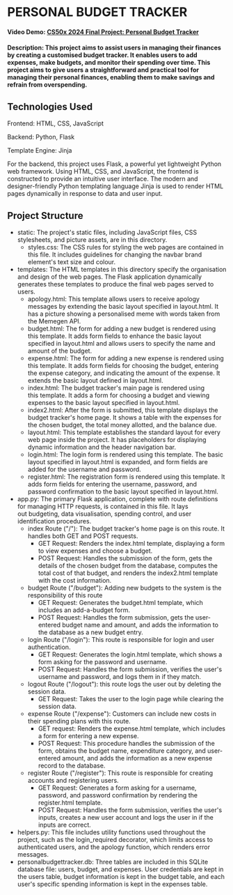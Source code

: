 # PERSONAL BUDGET TRACKER
#### Video Demo:  [CS50x 2024 Final Project: Personal Budget Tracker](https://youtu.be/Sm-D90pnNzI)
#### Description: This project aims to assist users in managing their finances by creating a customised budget tracker. It enables users to add expenses, make budgets, and monitor their spending over time. This project aims to give users a straightforward and practical tool for managing their personal finances, enabling them to make savings and refrain from overspending.

## Technologies Used
Frontend: HTML, CSS, JavaScript

Backend: Python, Flask

Template Engine: Jinja

For the backend, this project uses Flask, a powerful yet lightweight Python web framework. Using HTML, CSS, and JavaScript, the frontend is constructed to provide an intuitive user interface. The modern and designer-friendly Python templating language Jinja is used to render HTML pages dynamically in response to data and user input.

## Project Structure
* static: The project's static files, including JavaScript files, CSS stylesheets, and picture assets, are in this directory.
  * styles.css: The CSS rules for styling the web pages are contained in this file. It includes guidelines for changing the navbar brand element's text size and colour.
* templates: The HTML templates in this directory specify the organisation and design of the web pages. The Flask application dynamically generates these templates to produce the final web pages served to users.
  * apology.html: This template allows users to receive apology messages by extending the basic layout specified in layout.html. It has a picture showing a personalised meme with words taken from the Memegen API.
  * budget.html: The form for adding a new budget is rendered using this template. It adds form fields to enhance the basic layout specified in layout.html and allows users to specify the name and amount of the budget.
  * expense.html: The form for adding a new expense is rendered using this template. It adds form fields for choosing the budget, entering the expense category, and indicating the amount of the expense. It extends the basic layout defined in layout.html.
  * index.html: The budget tracker's main page is rendered using this template. It adds a form for choosing a budget and viewing expenses to the basic layout specified in layout.html.
  * index2.html: After the form is submitted, this template displays the budget tracker's home page. It shows a table with the expenses for the chosen budget, the total money allotted, and the balance due.
  * layout.html: This template establishes the standard layout for every web page inside the project. It has placeholders for displaying dynamic information and the header navigation bar.
  * login.html: The login form is rendered using this template. The basic layout specified in layout.html is expanded, and form fields are added for the username and password.
  * register.html: The registration form is rendered using this template. It adds form fields for entering the username, password, and password confirmation to the basic layout specified in layout.html.
* app.py: The primary Flask application, complete with route definitions for managing HTTP requests, is contained in this file. It lays out budgeting, data visualisation, spending control, and user identification procedures.
  * index Route ("/"): The budget tracker's home page is on this route. It handles both GET and POST requests.
    * GET Request: Renders the index.html template, displaying a form to view expenses and choose a budget.
    * POST Request: Handles the submission of the form, gets the details of the chosen budget from the database, computes the total cost of that budget, and renders the index2.html template with the cost information.
  * budget Route ("/budget"): Adding new budgets to the system is the responsibility of this route
    * GET Request: Generates the budget.html template, which includes an add-a-budget form.
    * POST Request: Handles the form submission, gets the user-entered budget name and amount, and adds the information to the database as a new budget entry.
  * login Route ("/login"): This route is responsible for login and user authentication.
    * GET Request: Generates the login.html template, which shows a form asking for the password and username.
    * POST Request: Handles the form submission, verifies the user's username and password, and logs them in if they match.
  * logout Route ("/logout"): this route logs the user out by deleting the session data.
    * GET Request: Takes the user to the login page while clearing the session data.
  * expense Route ("/expense"): Customers can include new costs in their spending plans with this route.
    * GET request: Renders the expense.html template, which includes a form for entering a new expense.
    * POST Request: This procedure handles the submission of the form, obtains the budget name, expenditure category, and user-entered amount, and adds the information as a new expense record to the database.
  * register Route ("/register"): This route is responsible for creating accounts and registering users.
    * GET Request: Generates a form asking for a username, password, and password confirmation by rendering the register.html template.
    * POST Request: Handles the form submission, verifies the user's inputs, creates a new user account and logs the user in if the inputs are correct.
* helpers.py: This file includes utility functions used throughout the project, such as the login_required decorator, which limits access to authenticated users, and the apology function, which renders error messages.
* personalbudgettracker.db: Three tables are included in this SQLite database file: users, budget, and expenses. User credentials are kept in the users table, budget information is kept in the budget table, and each user's specific spending information is kept in the expenses table.
